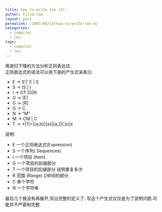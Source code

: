 ```yaml
---
title: how to write lex (4)
author: Filia.Tao
layout: post
permalink: /2007/04/14/how-to-write-lex-4/
categories:
  - compiler
  - lex
tags:
  - compiler
  - lex
---
```

用递归下降的方法分析正则表达式.  
正则表达式的语法可以用下面的产生式来表示:

  * E -> S&#8217;|&#8217; E | S
  * S -> IS | I
  * I -> GT |G|N
  * G -> (E)
  * G -> [R]
  * G -> C
  * N -> “M”
  * M -> CM | C
  * T -> *|?|+|{a,b}|{a}|{a,}|{,b}|ε

说明:

  * E 一个正则表达式(Expression)
  * S 一个序列( Sequences)
  * I 一个项目 (Item)
  * G 一个项目的前缀部分
  * T 一个项目的后缀部分 说明重复多次
  * R 范围 (Range) []中间的部分
  * C 单个字符
  * N 一个字符串

最后几个我没有再展开,写出完整的定义了. 写这个产生式仅仅是为了说明问题.可能并不严密和完整.
